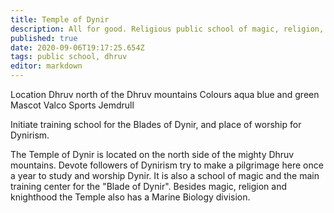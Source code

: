 ```yaml
---
title: Temple of Dynir
description: All for good. Religious public school of magic, religion, and marine biology.
published: true
date: 2020-09-06T19:17:25.654Z
tags: public school, dhruv
editor: markdown
---
```


Location 	Dhruv north of the Dhruv mountains
Colours 	aqua blue and green
Mascot 	Valco
Sports 	Jemdrull

Initiate training school for the Blades of Dynir, and place of worship for Dynirism.

The Temple of Dynir is located on the north side of the mighty Dhruv mountains. Devote followers of Dynirism try to make a pilgrimage here once a year to study and worship Dynir. It is also a school of magic and the main training center for the "Blade of Dynir". Besides magic, religion and knighthood the Temple also has a Marine Biology division.